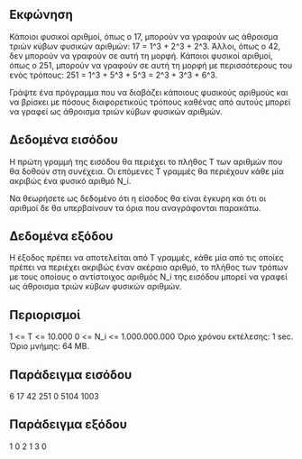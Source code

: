## Εκφώνηση
Κάποιοι φυσικοί αριθμοί, όπως ο 17, μπορούν να γραφούν ως άθροισμα τριών κύβων φυσικών αριθμών: 17 = 1^3 + 2^3 + 2^3. Άλλοι, όπως ο 42, δεν μπορούν να γραφούν σε αυτή τη μορφή. Κάποιοι φυσικοί αριθμοί, όπως ο 251, μπορούν να γραφούν σε αυτή τη μορφή με περισσότερους του ενός τρόπους: 251 = 1^3 + 5^3 + 5^3 = 2^3 + 3^3 + 6^3.

Γράψτε ένα πρόγραμμα που να διαβάζει κάποιους φυσικούς αριθμούς και να βρίσκει με πόσους διαφορετικούς τρόπους καθένας από αυτούς μπορεί να γραφεί ως άθροισμα τριών κύβων φυσικών αριθμών.

## Δεδομένα εισόδου
Η πρώτη γραμμή της εισόδου θα περιέχει το πλήθος T των αριθμών που θα δοθούν στη συνέχεια. Οι επόμενες T γραμμές θα περιέχουν κάθε μία ακριβώς ένα φυσικό αριθμό N_i.

Να θεωρήσετε ως δεδομένο ότι η είσοδος θα είναι έγκυρη και ότι οι αριθμοί δε θα υπερβαίνουν τα όρια που αναγράφονται παρακάτω.

## Δεδομένα εξόδου
Η έξοδος πρέπει να αποτελείται από T γραμμές, κάθε μία από τις οποίες πρέπει να περιέχει ακριβώς έναν ακέραιο αριθμό, το πλήθος των τρόπων με τους οποίους ο αντίστοιχος αριθμός N_i της εισόδου μπορεί να γραφεί ως άθροισμα τριών κύβων φυσικών αριθμών.

## Περιορισμοί
1 <= T <= 10.000
0 <= N_i <= 1.000.000.000
Όριο χρόνου εκτέλεσης: 1 sec.
Όριο μνήμης: 64 MB.
## Παράδειγμα εισόδου
6
17
42
251
0
5104
1003
## Παράδειγμα εξόδου
1
0
2
1
3
0